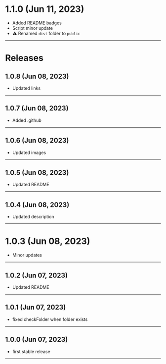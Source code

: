 # 1.1.0 (Jun 11, 2023)

- Added README badges
- Script minor update
- :warning: Renamed `dist` folder to `public`

---

# Releases

## 1.0.8 (Jun 08, 2023)

- Updated links

---

## 1.0.7 (Jun 08, 2023)

- Added .github

---

## 1.0.6 (Jun 08, 2023)

- Updated images

---

## 1.0.5 (Jun 08, 2023)

- Updated README

---

## 1.0.4 (Jun 08, 2023)

- Updated description

---

# 1.0.3 (Jun 08, 2023)

- Minor updates

---

## 1.0.2 (Jun 07, 2023)

- Updated README

---

## 1.0.1 (Jun 07, 2023)

- fixed checkFolder when folder exists

---

## 1.0.0 (Jun 07, 2023)

- first stable release

---
